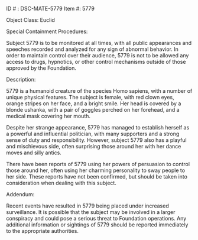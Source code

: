 ID # : DSC-MATE-5779
Item #: 5779

Object Class: Euclid

Special Containment Procedures:

Subject 5779 is to be monitored at all times, with all public appearances and speeches recorded and analyzed for any sign of abnormal behavior. In order to maintain control over their audience, 5779 is not to be allowed any access to drugs, hypnotics, or other control mechanisms outside of those approved by the Foundation.

Description:

5779 is a humanoid creature of the species Homo sapiens, with a number of unique physical features. The subject is female, with red clown eyes, orange stripes on her face, and a bright smile. Her head is covered by a blonde ushanka, with a pair of goggles perched on her forehead, and a medical mask covering her mouth. 

Despite her strange appearance, 5779 has managed to establish herself as a powerful and influential politician, with many supporters and a strong sense of duty and responsibility. However, subject 5779 also has a playful and mischievous side, often surprising those around her with her dance moves and silly antics.

There have been reports of 5779 using her powers of persuasion to control those around her, often using her charming personality to sway people to her side. These reports have not been confirmed, but should be taken into consideration when dealing with this subject.

Addendum:

Recent events have resulted in 5779 being placed under increased surveillance. It is possible that the subject may be involved in a larger conspiracy and could pose a serious threat to Foundation operations. Any additional information or sightings of 5779 should be reported immediately to the appropriate authorities.